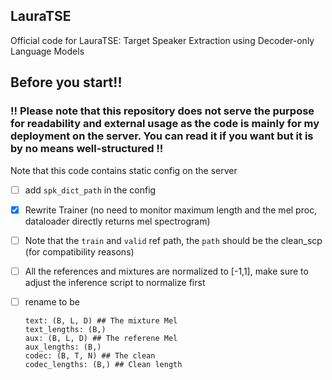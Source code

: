 ## LauraTSE

Official code for LauraTSE: Target Speaker Extraction using Decoder-only Language Models

## Before you start!!

### !! Please note that this repository does not serve the purpose for readability and external usage as the code is mainly for my deployment on the server. You can read it if you want but it is by no means well-structured !!


Note that this code contains static config on the server

- [ ] add `spk_dict_path` in the config
- [x] Rewrite Trainer (no need to monitor maximum length and the mel proc, dataloader directly returns mel spectrogram)
- [ ] Note that the `train` and `valid` ref path, the `path` should be the clean_scp (for compatibility reasons)
- [ ] All the references and mixtures are normalized to [-1,1], make sure to adjust the inference script to normalize first

- [ ] rename to be
    ```t
    text: (B, L, D) ## The mixture Mel
    text_lengths: (B,)
    aux: (B, L, D) ## The referene Mel
    aux_lengths: (B,)
    codec: (B, T, N) ## The clean
    codec_lengths: (B,) ## Clean length
    ```